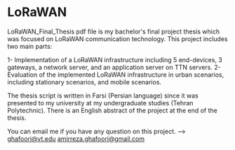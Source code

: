 # LoRaWAN
LoRaWAN_Final_Thesis pdf file is my bachelor's final project thesis which was focused on LoRaWAN communication technology. This project includes two main parts:

1- Implementation of a LoRaWAN infrastructure including 5 end-devices,  3 gateways, a network server, and an application server on TTN servers. 
2- Evaluation of the implemented LoRaWAN infrastructure in urban scenarios, including stationary scenarios, and mobile scenarios. 

The thesis script is written in Farsi (Persian language) since it was presented to my university at my undergraduate studies (Tehran Polytechnic). 
There is an English abstract of the project at the end of the thesis. 



You can email me if you have any question on this project. --> ghafoori@vt.edu
                                                               amirreza.ghafoori@gmail.com
